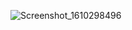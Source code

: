 ![Screenshot_1610298496](https://user-images.githubusercontent.com/57314430/104223901-0f98c680-5466-11eb-9a2b-480fe50cc33e.png)
